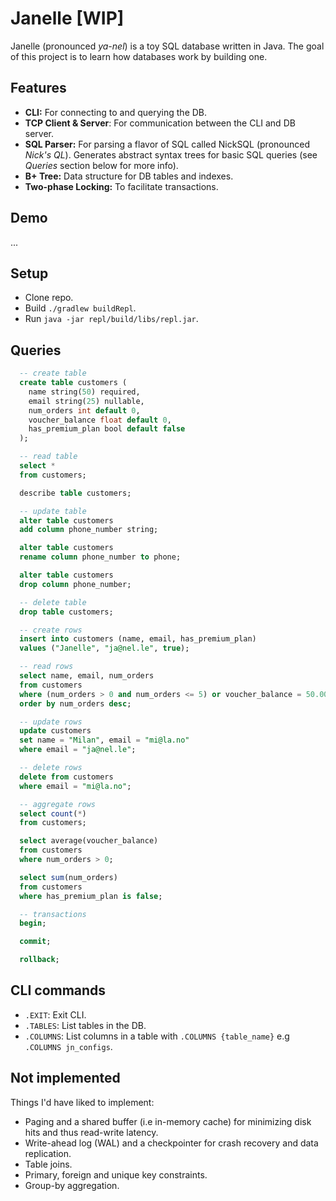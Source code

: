 # Janelle [WIP]
Janelle (pronounced *ya-nel*) is a toy SQL database written in Java. The goal of this project is to learn how databases work by building one.

## Features
- __CLI:__ For connecting to and querying the DB.
- __TCP Client & Server__: For communication between the CLI and DB server.
- __SQL Parser:__ For parsing a flavor of SQL called NickSQL (pronounced _Nick's QL_). Generates abstract syntax trees for basic SQL queries (see _Queries_ section below for more info).
- __B+ Tree:__ Data structure for DB tables and indexes.
- __Two-phase Locking:__ To facilitate transactions.

## Demo
...

## Setup
- Clone repo.
- Build `./gradlew buildRepl`.
- Run `java -jar repl/build/libs/repl.jar`.

## Queries
```sql
  -- create table
  create table customers (
    name string(50) required,
    email string(25) nullable,
    num_orders int default 0,
    voucher_balance float default 0,
    has_premium_plan bool default false
  );

  -- read table
  select *
  from customers;

  describe table customers;

  -- update table
  alter table customers
  add column phone_number string;

  alter table customers
  rename column phone_number to phone;

  alter table customers
  drop column phone_number;

  -- delete table
  drop table customers;

  -- create rows
  insert into customers (name, email, has_premium_plan)
  values ("Janelle", "ja@nel.le", true);

  -- read rows
  select name, email, num_orders
  from customers
  where (num_orders > 0 and num_orders <= 5) or voucher_balance = 50.00 or (email = "ja@nel.le" and name is not null and has_premium_plan is true)
  order by num_orders desc;

  -- update rows
  update customers
  set name = "Milan", email = "mi@la.no"
  where email = "ja@nel.le";

  -- delete rows
  delete from customers
  where email = "mi@la.no";

  -- aggregate rows
  select count(*)
  from customers;

  select average(voucher_balance)
  from customers
  where num_orders > 0;

  select sum(num_orders)
  from customers
  where has_premium_plan is false;

  -- transactions
  begin;

  commit;

  rollback;
  ```

## CLI commands
- `.EXIT`: Exit CLI.
- `.TABLES`: List tables in the DB.
- `.COLUMNS`: List columns in a table with `.COLUMNS {table_name}` e.g `.COLUMNS jn_configs`.

## Not implemented
Things I'd have liked to implement:
- Paging and a shared buffer (i.e in-memory cache) for minimizing disk hits and thus read-write latency.
- Write-ahead log (WAL) and a checkpointer for crash recovery and data replication.
- Table joins.
- Primary, foreign and unique key constraints.
- Group-by aggregation.
